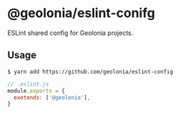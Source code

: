 # @geolonia/eslint-conifg

ESLint shared config for Geolonia projects. 

## Usage

```shell
$ yarn add https://github.com/geolonia/eslint-config
```

```javascript
// .eslint.js
module.exports = {
  exetends: ['@geolonia'],
}
```
